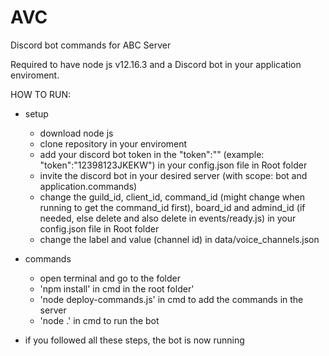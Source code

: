 # AVC

Discord bot commands for ABC Server

Required to have node js v12.16.3 and a Discord bot in your application enviroment.

HOW TO RUN:

- setup
    - download node js
    - clone repository in your enviroment
    - add your discord bot token in the "token":"" (example: "token":"12398123JKEKW") in your config.json file in Root folder
    - invite the discord bot in your desired server (with scope: bot and application.commands)
    - change the guild_id, client_id, command_id (might change when running to get the command_id first), board_id and admind_id (if needed, else delete and also delete in events/ready.js) in your config.json file in Root folder
    - change the label and value (channel id) in data/voice_channels.json

- commands
    - open terminal and go to the folder
    - 'npm install' in cmd in the root folder' 
    - 'node deploy-commands.js' in cmd to add the commands in the server
    - 'node .' in cmd to run the bot

- if you followed all these steps, the bot is now running




